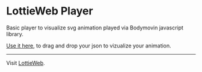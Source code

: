# LottieWeb Player

Basic player to visualize svg animation played via Bodymovin javascript library.

[Use it here](https://loupthibault.github.io/bodymovin-player/), to drag and drop your json to vizualize your animation.

***

Visit [LottieWeb](https://github.com/airbnb/lottie-web).
